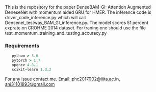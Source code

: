 This is the repository for the paper DenseBAM-GI: Attention Augmented DeneseNet with momentum aided GRU for HMER.  The inference code is driver_code_inference.py which will call Densenet_testway_BAM_GI_inference.py. The model scores 51 percent exprate on CROHME 2014 dataset. 
For traning one should use the file test_momentum_training_and_testing_accuracy.py 


### Requirements



```ruby
   python > 3.6
   pytorch > 1.7
   opencv 4.8.1
   scikit-learn 1.3.2
```


For any issue contact me. Email: phc2017002@iiita.ac.in, ani31101993@gmail.com
